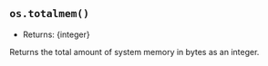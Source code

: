 ## `os.totalmem()`

<!-- YAML
added: v0.3.3
-->

* Returns: {integer}

Returns the total amount of system memory in bytes as an integer.
